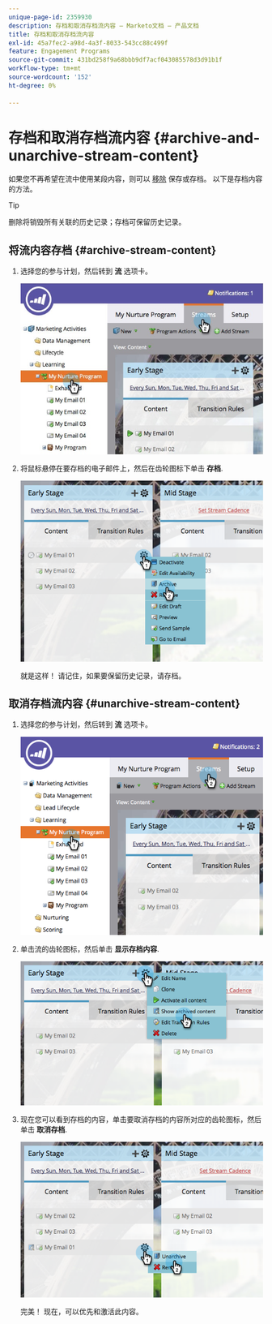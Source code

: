 ```yaml
---
unique-page-id: 2359930
description: 存档和取消存档流内容 — Marketo文档 — 产品文档
title: 存档和取消存档流内容
exl-id: 45a7fec2-a98d-4a3f-8033-543cc88c499f
feature: Engagement Programs
source-git-commit: 431bd258f9a68bbb9df7acf043085578d3d91b1f
workflow-type: tm+mt
source-wordcount: '152'
ht-degree: 0%

---
```


# 存档和取消存档流内容 {#archive-and-unarchive-stream-content}

如果您不再希望在流中使用某段内容，则可以 [移除](/help/marketo/product-docs/email-marketing/drip-nurturing/using-stream-content/remove-stream-content.md) 保存或存档。 以下是存档内容的方法。

>[!TIP]
>
>删除将销毁所有关联的历史记录；存档可保留历史记录。

## 将流内容存档 {#archive-stream-content}

1. 选择您的参与计划，然后转到 **流** 选项卡。

   ![](assets/cloneasteam-4.jpg)

1. 将鼠标悬停在要存档的电子邮件上，然后在齿轮图标下单击 **存档**.

   ![](assets/image2014-9-15-17-3a42-3a7.png)

   就是这样！ 请记住，如果要保留历史记录，请存档。

## 取消存档流内容 {#unarchive-stream-content}

1. 选择您的参与计划，然后转到 **流** 选项卡。

   ![](assets/image2014-9-15-17-3a42-3a11.png)

1. 单击流的齿轮图标，然后单击 **显示存档内容**.

   ![](assets/image2014-9-15-17-3a42-3a15.png)

1. 现在您可以看到存档的内容，单击要取消存档的内容所对应的齿轮图标，然后单击 **取消存档**.

   ![](assets/image2014-9-15-17-3a42-3a24.png)

   完美！ 现在，可以优先和激活此内容。
